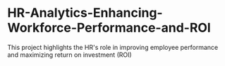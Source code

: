 # HR-Analytics-Enhancing-Workforce-Performance-and-ROI
This project highlights the HR's role in improving employee performance and maximizing return on investment (ROI)
